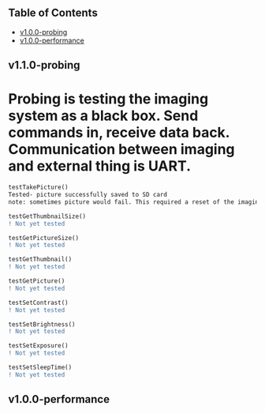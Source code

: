 
## Table of Contents
- [v1.0.0-probing]()
- [v1.0.0-performance]()


## v1.1.0-probing
# Probing is testing the imaging system as a black box. Send commands in, receive data back. Communication between imaging and external thing is UART.

```diff
testTakePicture()
Tested- picture successfully saved to SD card
note: sometimes picture would fail. This required a reset of the imaging system, then resend command.

testGetThumbnailSize()
! Not yet tested

testGetPictureSize()
! Not yet tested

testGetThumbnail()
! Not yet tested

testGetPicture()
! Not yet tested

testSetContrast()
! Not yet tested

testSetBrightness() 
! Not yet tested

testSetExposure()
! Not yet tested

testSetSleepTime()
! Not yet tested
```

## v1.0.0-performance